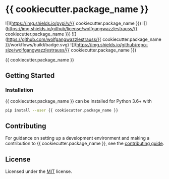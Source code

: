 # {{ cookiecutter.package_name }}

![](https://img.shields.io/pypi/v/{{ cookiecutter.package_name }})
![](https://img.shields.io/github/license/wolfgangwazzlestrauss/{{ cookiecutter.package_name }})
![](https://github.com/wolfgangwazzlestrauss/{{ cookiecutter.package_name }}/workflows/build/badge.svg)
![](https://img.shields.io/github/repo-size/wolfgangwazzlestrauss/{{ cookiecutter.package_name }})

{{ cookiecutter.package_name }}


## Getting Started

### Installation

{{ cookiecutter.package_name }} can be installed for Python 3.6+ with

```bash
pip install --user {{ cookiecutter.package_name }}
```


## Contributing

For guidance on setting up a development environment and making a contribution to {{
cookiecutter.package_name }},
see the [contributing guide](CONTRIBUTING.md).


## License

Licensed under the [MIT](LICENSE.md) license.
